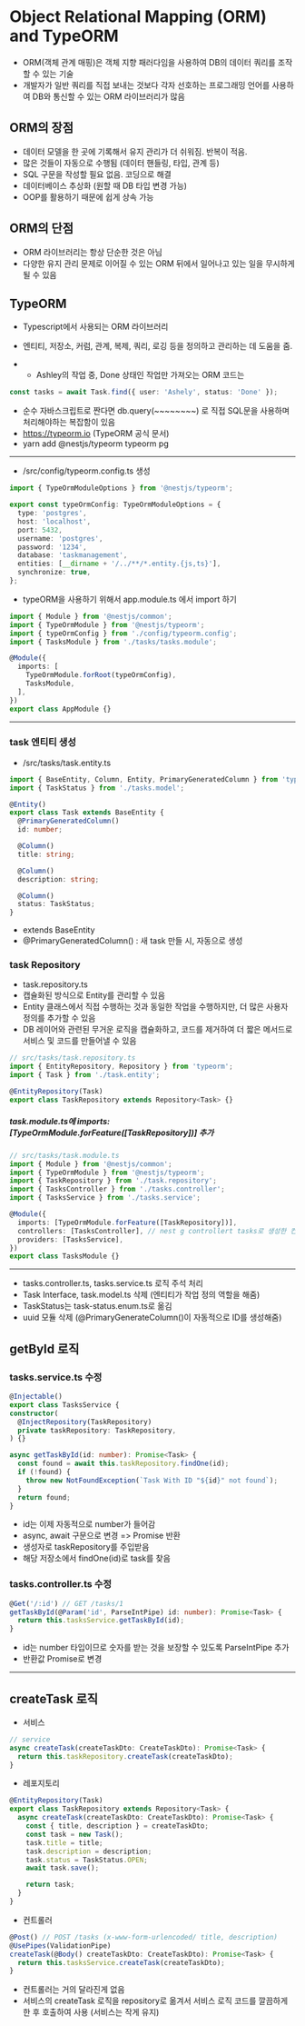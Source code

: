 # Object Relational Mapping (ORM) and TypeORM
- ORM(객체 관계 매핑)은 객체 지향 패러다임을 사용하여 DB의 데이터 쿼리를 조작할 수 있는 기술
- 개발자가 일반 쿼리를 직접 보내는 것보다 각자 선호하는 프로그래밍 언어를 사용하여 DB와 통신할 수 있는 ORM 라이브러리가 많음

## ORM의 장점
- 데이터 모델을 한 곳에 기록해서 유지 관리가 더 쉬워짐. 반복이 적음.
- 많은 것들이 자동으로 수행됨 (데이터 핸들링, 타입, 관계 등)
- SQL 구문을 작성할 필요 없음. 코딩으로 해결
- 데이터베이스 추상화 (원할 때 DB 타입 변경 가능)
- OOP를 활용하기 때문에 쉽게 상속 가능

## ORM의 단점
- ORM 라이브러리는 항상 단순한 것은 아님
- 다양한 유지 관리 문제로 이어질 수 있는 ORM 뒤에서 일어나고 있는 일을 무시하게 될 수 있음

## TypeORM
- Typescript에서 사용되는 ORM 라이브러리
- 엔티티, 저장소, 커럼, 관계, 복제, 쿼리, 로깅 등을 정의하고 관리하는 데 도움을 줌.

- * Ashley의 작업 중, Done 상태인 작업만 가져오는 ORM 코드는
```ts
const tasks = await Task.find({ user: 'Ashely', status: 'Done' });
```
- 순수 자바스크립트로 짠다면 db.query(~~~~~~~~) 로 직접 SQL문을 사용하며 처리해야하는 복잡함이 있음
- https://typeorm.io (TypeORM 공식 문서)
- yarn add @nestjs/typeorm typeorm pg

---
- /src/config/typeorm.config.ts 생성
```ts
import { TypeOrmModuleOptions } from '@nestjs/typeorm';

export const typeOrmConfig: TypeOrmModuleOptions = {
  type: 'postgres',
  host: 'localhost',
  port: 5432,
  username: 'postgres',
  password: '1234',
  database: 'taskmanagement',
  entities: [__dirname + '/../**/*.entity.{js,ts}'],
  synchronize: true,
};
```

- typeORM을 사용하기 위해서 app.module.ts 에서 import 하기
```ts
import { Module } from '@nestjs/common';
import { TypeOrmModule } from '@nestjs/typeorm';
import { typeOrmConfig } from './config/typeorm.config';
import { TasksModule } from './tasks/tasks.module';

@Module({
  imports: [
    TypeOrmModule.forRoot(typeOrmConfig), 
    TasksModule,
  ],
})
export class AppModule {}
```
---
### task 엔티티 생성
- /src/tasks/task.entity.ts
```ts
import { BaseEntity, Column, Entity, PrimaryGeneratedColumn } from 'typeorm';
import { TaskStatus } from './tasks.model';

@Entity()
export class Task extends BaseEntity {
  @PrimaryGeneratedColumn()
  id: number;

  @Column()
  title: string;

  @Column()
  description: string;

  @Column()
  status: TaskStatus;
}
```
- extends BaseEntity
- @PrimaryGeneratedColumn() : 새 task 만들 시, 자동으로 생성

### task Repository
- task.repository.ts
- 캡슐화된 방식으로 Entity를 관리할 수 있음
- Entity 클래스에서 직접 수행하는 것과 동일한 작업을 수행하지만, 더 많은 사용자 정의를 추가할 수 있음
- DB 레이어와 관련된 무거운 로직을 캡슐화하고, 코드를 제거하여 더 짧은 메서드로 서비스 및 코드를 만들어낼 수 있음
```ts
// src/tasks/task.repository.ts
import { EntityRepository, Repository } from 'typeorm';
import { Task } from './task.entity';

@EntityRepository(Task)
export class TaskRepository extends Repository<Task> {}
```

##### task.module.ts에 imports: [TypeOrmModule.forFeature([TaskRepository])] 추가
```ts
// src/tasks/task.module.ts
import { Module } from '@nestjs/common';
import { TypeOrmModule } from '@nestjs/typeorm';
import { TaskRepository } from './task.repository';
import { TasksController } from './tasks.controller';
import { TasksService } from './tasks.service';

@Module({
  imports: [TypeOrmModule.forFeature([TaskRepository])],
  controllers: [TasksController], // nest g controllert tasks로 생성한 컨트롤러가 주입됨
  providers: [TasksService],
})
export class TasksModule {}
```
---
- tasks.controller.ts, tasks.service.ts 로직 주석 처리
- Task Interface, task.model.ts 삭제 (엔티티가 작업 정의 역할을 해줌)
- TaskStatus는 task-status.enum.ts로 옮김
- uuid 모듈 삭제 (@PrimaryGenerateColumn()이 자동적으로 ID를 생성해줌)

## getById 로직
### tasks.service.ts 수정
```ts
@Injectable()
export class TasksService {
constructor(
  @InjectRepository(TaskRepository)
  private taskRepository: TaskRepository,
) {}

async getTaskById(id: number): Promise<Task> {
  const found = await this.taskRepository.findOne(id);
  if (!found) {
    throw new NotFoundException(`Task With ID "${id}" not found`);
  }
  return found;
}
```
- id는 이제 자동적으로 number가 들어감
- async, await 구문으로 변경 => Promise 반환
- 생성자로 taskRepository를 주입받음
- 해당 저장소에서 findOne(id)로 task를 찾음

### tasks.controller.ts 수정
```ts
@Get('/:id') // GET /tasks/1
getTaskById(@Param('id', ParseIntPipe) id: number): Promise<Task> {
  return this.tasksService.getTaskById(id);
}
```
- id는 number 타입이므로 숫자를 받는 것을 보장할 수 있도록 ParseIntPipe 추가
- 반환값 Promise로 변경
---
## createTask 로직
- 서비스
```ts
// service
async createTask(createTaskDto: CreateTaskDto): Promise<Task> {
  return this.taskRepository.createTask(createTaskDto);
}
```
- 레포지토리
```ts
@EntityRepository(Task)
export class TaskRepository extends Repository<Task> {
  async createTask(createTaskDto: CreateTaskDto): Promise<Task> {
    const { title, description } = createTaskDto;
    const task = new Task();
    task.title = title;
    task.description = description;
    task.status = TaskStatus.OPEN;
    await task.save();

    return task;
  }
}
```

- 컨트롤러
``` ts
@Post() // POST /tasks (x-www-form-urlencoded/ title, description)
@UsePipes(ValidationPipe)
createTask(@Body() createTaskDto: CreateTaskDto): Promise<Task> {
  return this.tasksService.createTask(createTaskDto);
}
```

- 컨트롤러는 거의 달라진게 없음
- 서비스의 createTask 로직을 repository로 옮겨서 서비스 로직 코드를 깔끔하게 한 후 호출하여 사용 (서비스는 작게 유지)

